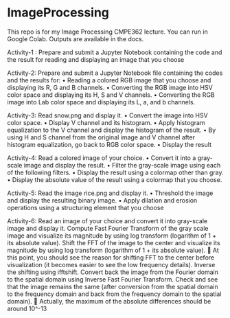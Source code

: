 # ImageProcessing

This repo is for my Image Processing CMPE362 lecture. You can run in Google Colab. 
Outputs are available in the docs.

Activity-1 : Prepare and submit a Jupyter Notebook containing the code and
the result for reading and displaying an image that you choose

Activity-2: Prepare and submit a Jupyter Notebook file containing the codes and the results for: • Reading a colored RGB image that you choose and
displaying its R, G and B channels.
• Converting the RGB image into HSV color space and displaying its H, S and V channels.
• Converting the RGB image into Lab color space and displaying its L, a, and b channels.

Activity-3: 
Read snow.png and display it.
• Convert the image into HSV color space.
• Display V channel and its histogram.
• Apply histogram equalization to the V channel and display the
histogram of the result.
• By using H and S channel from the original image and V channel
after histogram equalization, go back to RGB color space.
• Display the result

Activity-4: 
Read a colored image of your choice.
• Convert it into a gray-scale image and display the
result.
• Filter the gray-scale image using each of the
following filters.
• Display the result using a colormap other than gray.
• Display the absolute value of the result using a
colormap that you choose.
 
 Activity-5:
 Read the image rice.png and display it.
• Threshold the image and display the resulting
binary image.
• Apply dilation and erosion operations using a
structuring element that you choose

Activity-6:
Read an image of your choice and convert it into gray-scale image and display it.
Compute Fast Fourier Transform of the gray scale image and visualize its
magnitude by using log transform (logarithm of 1 + its absolute value).
Shift the FFT of the image to the center and visualize its magnitude by using log
transform (logarithm of 1 + its absolute value).
 At this point, you should see the reason for shifting FFT to the center before
visualization (it becomes easier to see the low frequency details).
Inverse the shifting using ifftshift.
Convert back the image from the Fourier domain to the spatial domain using
Inverse Fast Fourier Transform.
Check and see that the image remains the same (after conversion from the spatial
domain to the frequency domain and back from the frequency domain to the spatial
domain).
 Actually, the maximum of the absolute differences should be around 10^-13
